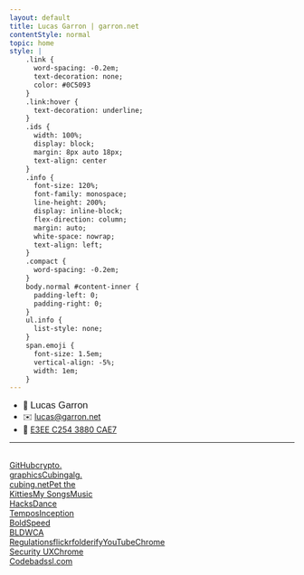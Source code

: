 ```yaml
---
layout: default
title: Lucas Garron | garron.net
contentStyle: normal
topic: home
style: |
    .link {
      word-spacing: -0.2em;
      text-decoration: none;
      color: #0C5093
    }
    .link:hover {
      text-decoration: underline;
    }
    .ids {
      width: 100%;
      display: block;
      margin: 8px auto 18px;
      text-align: center
    }
    .info {
      font-size: 120%;
      font-family: monospace;
      line-height: 200%;
      display: inline-block;
      flex-direction: column;
      margin: auto;
      white-space: nowrap;
      text-align: left;
    }
    .compact {
      word-spacing: -0.2em;
    }
    body.normal #content-inner {
      padding-left: 0;
      padding-right: 0;
    }
    ul.info {
      list-style: none;
    }
    span.emoji {
      font-size: 1.5em;
      vertical-align: -5%;
      width: 1em;
    }
---
```


<div class="home">

<div class="ids">
<ul class="info">
  <li><span class="emoji person">&#x1F464;</span> <span style="font-size: 120%; font-family: sans-serif">Lucas Garron</span></li>
  <li><span class="emoji envelope">&#x2709;&#xFE0F;</span> <a href="mailto:lucas@garron.net" class="link">lucas@garron.net</a></li>
  <li><span class="emoji key">&#x1F511;</span> <a href="lucas/lgarron-3880CAE7.asc" class="link compact" title="lgarron's PGP key"><!--7B61 7BC1 5F73 8A2A 3D90 13B1--> E3EE C254 3880 CAE7</a></li>
</ul>
</div>

<hr><br>

<div class="links">
<a style="background-image: url(files/img/home/github.svg);" href="https://github.com/lgarron">GitHub</a><a
  style="background-image: url(files/img/home/crypto.graphics.png);" href="https://crypto.graphics/">crypto.<br>graphics</a><a
  style="background-image: url(files/img/home/cubing.png);" href="/cubing">Cubing</a><a
  style="background-image: url(files/img/home/alg.cubing.net.png);" href="https://alg.cubing.net/">alg.<br>cubing.net</a><a
  style="background-image: url(files/img/home/pet-the-kitties.jpg);" href="/app/cat">Pet the<br>Kitties</a><a
  style="background-image: url(files/img/home/music.png);" href="/music">My Songs</a><a
  style="background-image: url(files/img/home/hacks.png);" href="http://music.garron.us/hacks/">Music<br>Hacks</a><a
  style="background-image: url(files/img/home/dance-tempos.svg);" href="/dance/tempos/">Dance<br>Tempos</a><a
  style="background-image: url(files/img/home/inception-bold.png);" href="http://code.garron.us/fonts/inception/">Inception<br>Bold</a><a
  style="background-image: url(files/img/home/speed-bld.png);" href="http://cube.garron.us/BLD/speed/">Speed<br>BLD</a><a
  style="background-image: url(files/img/home/wca.png);" href="https://www.worldcubeassociation.org/regulations/">WCA<br>Regulations</a><a
  style="background-image: url(files/img/home/flickr.png);" href="https://secure.flickr.com/photos/lgarron">flickr</a><a
  style="background-image: url(files/img/home/folderify.png);" href="https://github.com/lgarron/folderify">folderify</a><a
  style="background-image: url(files/img/home/youtube.png);" href="https://www.youtube.com/user/LucasGarron">YouTube</a><a
  style="background-image: url(files/img/home/chrome.png);" href="https://www.chromium.org/Home/chromium-security/enamel">Chrome<br>Security UX</a><a
  style="background-image: url(files/img/home/chromium.svg);" href="https://codereview.chromium.org/user/lgarron">Chrome<br>Code</a><a
  style="background-image: url(files/img/home/badssl.png);" href="https://badssl.com/">badssl.com</a><!--a
  style="background-image: url(files/img/home/cube-heart.png);" href="lucas/lgarron-resume.pdf">R&eacute;sum&eacute;</a-->
</div>
<br>
</div>
